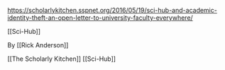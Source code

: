 https://scholarlykitchen.sspnet.org/2016/05/19/sci-hub-and-academic-identity-theft-an-open-letter-to-university-faculty-everywhere/

[[Sci-Hub]]

By [[Rick Anderson]]

[[The Scholarly Kitchen]]
[[Sci-Hub]]
